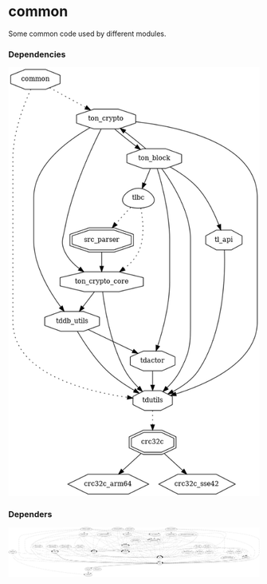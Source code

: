 # common

Some common code used by different modules.

### Dependencies

![adnl](../dev/png/ton.common.png)

### Dependers

![adnl](../dev/png/ton.common.dependers.png)
